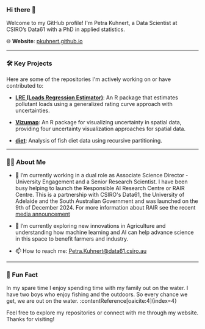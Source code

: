 ### Hi there 👋

Welcome to my GitHub profile! I'm Petra Kuhnert, a Data Scientist at CSIRO’s Data61 with a PhD in applied statistics. 

🌐 **Website**: [pkuhnert.github.io](https://pkuhnert.github.io/)

---

### 🛠️ Key Projects

Here are some of the repositories I'm actively working on or have contributed to:

- **[LRE (Loads Regression Estimator)](https://github.com/pkuhnert/LRE)**: An R package that estimates pollutant loads using a generalized rating curve approach with uncertainties. 

- **[Vizumap](https://github.com/pkuhnert/Vizumap)**: An R package for visualizing uncertainty in spatial data, providing four uncertainty visualization approaches for spatial data. 

- **[diet](https://github.com/pkuhnert/diet)**: Analysis of fish diet data using recursive partitioning.

---

### 👩‍💻 About Me

- 🔭 I’m currently working in a dual role as Associate Science Director - University Engagement and a Senior Research Scientist.  I have been busy helping to launch the Responsible AI Research Centre or RAIR Centre.  This is a partnership with CSIRO's Data61, the University of Adelaide and the South Australian Government and was launched on the 9th of December 2024. For more information about RAIR see the recent [media announcement](https://www.minister.industry.gov.au/ministers/husic/media-releases/new-research-centre-supporting-safe-and-responsible-ai) 

- 🌱 I’m currently exploring new innovations in Agriculture and understanding how machine learning and AI can help advance science in this space to benefit farmers and industry.
  
- 📫 How to reach me: [Petra.Kuhnert@data61.csiro.au](mailto:Petra.Kuhnert@data61.csiro.au)

---

### 🌟 Fun Fact

In my spare time I enjoy spending time with my family out on the water. I have two boys who enjoy fishing and the outdoors. 
 So every chance we get, we are out on the water. :contentReference[oaicite:4]{index=4}

Feel free to explore my repositories or connect with me through my website. Thanks for visiting!

